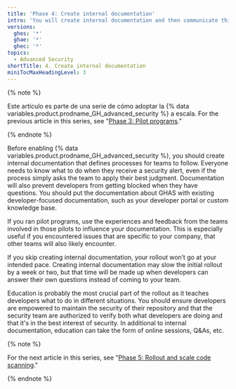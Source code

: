 ```yaml
---
title: 'Phase 4: Create internal documentation'
intro: 'You will create internal documentation and then communicate this to the consumers of {% data variables.product.prodname_GH_advanced_security %}.'
versions:
  ghes: '*'
  ghae: '*'
  ghec: '*'
topics:
  - Advanced Security
shortTitle: 4. Create internal documentation
miniTocMaxHeadingLevel: 3
---
```


{% note %}

Este artículo es parte de una serie de cómo adoptar la {% data variables.product.prodname_GH_advanced_security %} a escala. For the previous article in this series, see "[Phase 3: Pilot programs](/code-security/adopting-github-advanced-security-at-scale/phase-3-pilot-programs)."

{% endnote %}

Before enabling {% data variables.product.prodname_GH_advanced_security %}, you should create internal documentation that defines processes for teams to follow. Everyone needs to know what to do when they receive a security alert, even if the process simply asks the team to apply their best judgment. Documentation will also prevent developers from getting blocked when they have questions. You should put the documentation about GHAS with existing developer-focused documentation, such as your developer portal or custom knowledge base.

If you ran pilot programs, use the experiences and feedback from the teams involved in those pilots to influence your documentation. This is especially useful if you encountered issues that are specific to your company, that other teams will also likely encounter.

If you skip creating internal documentation, your rollout won’t go at your intended pace. Creating internal documentation may slow the initial rollout by a week or two, but that time will be made up when developers can answer their own questions instead of coming to your team.

Education is probably the most crucial part of the rollout as it teaches developers what to do in different situations. You should ensure developers are empowered to maintain the security of their repository and that the security team are authorized to verify both what developers are doing and that it's in the best interest of security. In additional to internal documentation, education can take the form of online sessions, Q&As, etc.

{% note %}

For the next article in this series, see "[Phase 5: Rollout and scale code scanning](/code-security/adopting-github-advanced-security-at-scale/phase-5-rollout-and-scale-code-scanning)."

{% endnote %}
